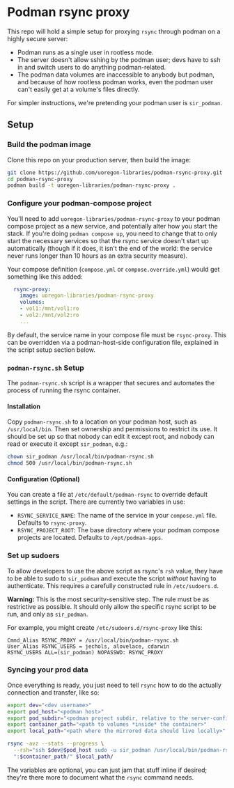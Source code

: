 # Podman rsync proxy

This repo will hold a simple setup for proxying `rsync` through podman on a
highly secure server:

- Podman runs as a single user in rootless mode.
- The server doesn't allow sshing by the podman user; devs have to ssh in and
  switch users to do anything podman-related.
- The podman data volumes are inaccessible to anybody but podman, and because
  of how rootless podman works, even the podman user can't easily get at a
  volume's files directly.

For simpler instructions, we're pretending your podman user is `sir_podman`.

## Setup

### Build the podman image

Clone this repo on your production server, then build the image:

```bash
git clone https://github.com/uoregon-libraries/podman-rsync-proxy.git
cd podman-rsync-proxy
podman build -t uoregon-libraries/podman-rsync-proxy .
```

### Configure your podman-compose project

You'll need to add `uoregon-libraries/podman-rsync-proxy` to your podman
compose project as a new service, and potentially alter how you start the
stack. If you're doing `podman compose up`, you need to change that to only
start the necessary services so that the rsync service doesn't start up
automatically (though if it does, it isn't the end of the world: the service
never runs longer than 10 hours as an extra security measure).

Your compose definition (`compose.yml` or `compose.override.yml`) would get
something like this added:

```yaml
  rsync-proxy:
    image: uoregon-libraries/podman-rsync-proxy
    volumes:
    - vol1:/mnt/vol1:ro
    - vol2:/mnt/vol2:ro
    ...
```

By default, the service name in your compose file must be `rsync-proxy`. This
can be overridden via a podman-host-side configuration file, explained in the
script setup section below.

### `podman-rsync.sh` Setup

The `podman-rsync.sh` script is a wrapper that secures and automates the
process of running the rsync container.

#### Installation

Copy `podman-rsync.sh` to a location on your podman host, such as
`/usr/local/bin`. Then set ownership and permissions to restrict its use. It
should be set up so that nobody can edit it except root, and nobody can read or
execute it except `sir_podman`, e.g.:

```bash
chown sir_podman /usr/local/bin/podman-rsync.sh
chmod 500 /usr/local/bin/podman-rsync.sh
```

#### Configuration (Optional)

You can create a file at `/etc/default/podman-rsync` to override default
settings in the script. There are currently two variables in use:

- `RSYNC_SERVICE_NAME`: The name of the service in your `compose.yml` file.
  Defaults to `rsync-proxy`.
- `RSYNC_PROJECT_ROOT`: The base directory where your podman compose projects
  are located. Defaults to `/opt/podman-apps`.

### Set up sudoers

To allow developers to use the above script as rsync's `rsh` value, they have
to be able to sudo to `sir_podman` and execute the script *without* having to
authenticate. This requires a carefully constructed rule in `/etc/sudoers.d`.

**Warning:** This is the most security-sensitive step. The rule must be as
restrictive as possible. It should only allow the specific rsync script to be
run, and only as `sir_podman`.

For example, you might create `/etc/sudoers.d/rsync-proxy` like this:

```
Cmnd_Alias RSYNC_PROXY = /usr/local/bin/podman-rsync.sh
User_Alias RSYNC_USERS = jechols, alovelace, cdarwin
RSYNC_USERS ALL=(sir_podman) NOPASSWD: RSYNC_PROXY
```

### Syncing your prod data

Once everything is ready, you just need to tell `rsync` how to do the actually
connection and transfer, like so:

```bash
export dev="<dev username>"
export pod_host="<podman host>"
export pod_subdir="<podman project subdir, relative to the server-configured podman root>"
export container_path="<path to volumes *inside* the container>"
export local_path="<path where the mirrored data should live locally>"

rsync -avz --stats --progress \
  --rsh="ssh $dev@$pod_host sudo -u sir_podman /usr/local/bin/podman-rsync.sh $pod_subdir" \
  ":$container_path/" $local_path/
```

The variables are optional, you can just jam that stuff inline if desired;
they're there more to document what the `rsync` command needs.
